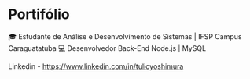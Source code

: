 # Portifólio
🎓 Estudante de Análise e Desenvolvimento de Sistemas | IFSP Campus Caraguatatuba
💻 Desenvolvedor Back-End Node.js | MySQL

Linkedin - https://www.linkedin.com/in/tulioyoshimura

